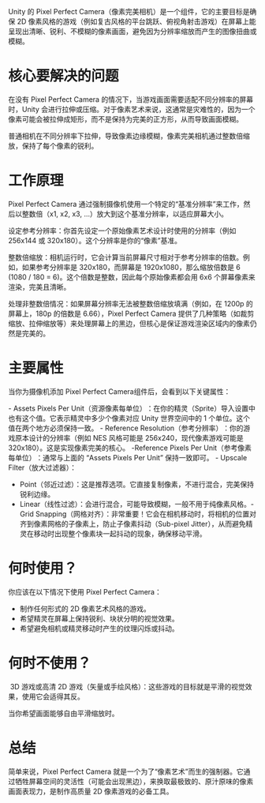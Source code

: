 Unity 的 Pixel Perfect Camera（像素完美相机）​​ 是一个组件，它的主要目标是确保 2D 像素风格的游戏（例如复古风格的平台跳跃、俯视角射击游戏）在屏幕上能呈现出​​清晰、锐利、不模糊​​的像素画面，避免因为分辨率缩放而产生的图像扭曲或模糊。

# 核心要解决的问题

在没有 Pixel Perfect Camera 的情况下，当游戏画面需要适配不同分辨率的屏幕时，Unity 会进行拉伸或压缩。对于像素艺术来说，这通常是灾难性的，因为一个像素可能会被拉伸成矩形，而不是保持为完美的正方形，从而导致画面模糊。

​​普通相机在不同分辨率下拉伸，导致像素边缘模糊，像素完美相机通过整数倍缩放，保持了每个像素的锐利。

# 工作原理

Pixel Perfect Camera 通过强制摄像机使用一个特定的“基准分辨率”来工作，然后以​​整数倍​​（x1, x2, x3, ...）放大到这个基准分辨率，以适应屏幕大小。

​​设定参考分辨率​​：你首先设定一个原始像素艺术设计时使用的分辨率（例如 256x144 或 320x180）。这个分辨率是你的“像素”基准。

​​整数倍缩放​​：相机运行时，它会计算当前屏幕尺寸相对于参考分辨率的倍数。例如，如果参考分辨率是 320x180，而屏幕是 1920x1080，那么缩放倍数是 6 (1080 / 180 = 6)。这个倍数是整数，因此每个原始像素都会用 6x6 个屏幕像素来渲染，完美且清晰。

​​处理非整数倍情况​​：如果屏幕分辨率无法被整数倍缩放填满（例如，在 1200p 的屏幕上，180p 的倍数是 6.66），Pixel Perfect Camera 提供了几种策略（如裁剪缩放、拉伸缩放等）来处理屏幕上的黑边，但核心是保证游戏渲染区域内的像素仍然是完美的。

# 主要属性

当你为摄像机添加 Pixel Perfect Camera组件后，会看到以下关键属性：

​​- Assets Pixels Per Unit（资源像素每单位）​​：在你的精灵（Sprite）导入设置中也有这个值。它表示精灵中多少个像素对应 Unity 世界空间中的 1 个单位。​​这个值在两个地方必须保持一致​​。
​- ​Reference Resolution（参考分辨率）​​：你的游戏原本设计的分辨率（例如 NES 风格可能是 256x240，现代像素游戏可能是 320x180）。这是实现像素完美的核心。
​- ​Reference Pixels Per Unit（参考像素每单位）​​：通常与上面的 “Assets Pixels Per Unit” 保持一致即可。
​- ​Upscale Filter​​（放大过滤器）：
  - Point（邻近过滤）：​​这是推荐选项​​。它直接复制像素，不进行混合，完美保持锐利边缘。
  - Linear（线性过滤）：会进行混合，可能导致模糊，一般不用于纯像素风格。
​- ​Grid Snapping​​（网格对齐）：​​非常重要​​！它会在相机移动时，将相机的位置对齐到像素网格的子像素上，防止子像素抖动（Sub-pixel Jitter），从而避免精灵在移动时出现整个像素块一起抖动的现象，确保移动平滑。

# 何时使用？

你应该在以下情况下使用 Pixel Perfect Camera：
- 制作任何形式的 ​​2D 像素艺术风格​​的游戏。
- 希望精灵在屏幕上保持​​锐利、块状分明​​的视觉效果。
- 希望避免相机或精灵移动时产生的​​纹理闪烁​​或​​抖动​​。

# 何时不使用？
​
​3D 游戏​​或​​高清 2D 游戏​​（矢量或手绘风格）：这些游戏的目标就是平滑的视觉效果，使用它会适得其反。

当你希望画面能够​​自由平滑缩放​​时。

# 总结

简单来说，​​Pixel Perfect Camera 就是一个为了“像素艺术”而生的强制器​​。它通过牺牲屏幕空间的灵活性（可能会出现黑边），来换取最极致的、原汁原味的像素画面表现力，是制作高质量 2D 像素游戏的必备工具。